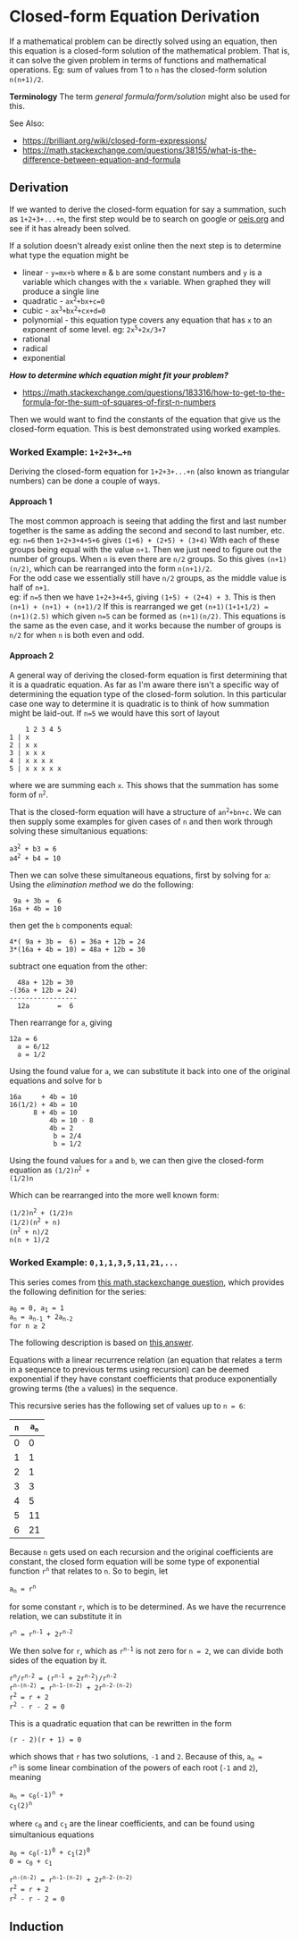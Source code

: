 # Closed-form Equation Derivation

If a mathematical problem can be directly solved using an equation, then this equation is a closed-form solution of the mathematical problem.
That is, it can solve the given problem in terms of functions and mathematical operations.
Eg: sum of values from 1 to `n` has the closed-form solution `n(n+1)/2`.

**Terminology**
The term _general formula/form/solution_ might also be used for this.

See Also:
- https://brilliant.org/wiki/closed-form-expressions/
- https://math.stackexchange.com/questions/38155/what-is-the-difference-between-equation-and-formula

## Derivation

If we wanted to derive the closed-form equation for say a summation, such as `1+2+3+...+n`,
the first step would be to search on google or [oeis.org](https://oeis.org) and see if it has already been solved.

If a solution doesn't already exist online then the next step is to determine what type the equation might be
- linear - `y=mx+b` where `m` & `b` are some constant numbers and `y` is a variable which changes with the `x` variable. When graphed they will produce a single line
- quadratic - <code>ax<sup>2</sup>+bx+c=0</code>
- cubic - <code>ax<sup>3</sup>+bx<sup>2</sup>+cx+d=0</code>
- polynomial - this equation type covers any equation that has `x` to an exponent of some level. eg: <code>2x<sup>5</sup>+2x/3+7</code>
- rational
- radical
- exponential

***How to determine which equation might fit your problem?***
- https://math.stackexchange.com/questions/183316/how-to-get-to-the-formula-for-the-sum-of-squares-of-first-n-numbers

Then we would want to find the constants of the equation that give us the closed-form equation. This is best demonstrated using worked examples.

### Worked Example: <code>1+2+3+&#x2026;+n</code>

Deriving the closed-form equation for `1+2+3+...+n` (also known as triangular numbers) can be done a couple of ways.

#### Approach 1

The most common approach is seeing that adding the first and last number together is the same as adding the second and second to last number, etc.
eg: `n=6` then `1+2+3+4+5+6` gives `(1+6) + (2+5) + (3+4)`
With each of these groups being equal with the value `n+1`. Then we just need to figure out the number of groups. When `n` is even there are `n/2` groups.
So this gives `(n+1)(n/2)`, which can be rearranged into the form `n(n+1)/2`.  
For the odd case we essentially still have `n/2` groups, as the middle value is half of `n+1`.  
eg: if `n=5` then we have `1+2+3+4+5`, giving `(1+5) + (2+4) + 3`.
This is then `(n+1) + (n+1) + (n+1)/2`
If this is rearranged we get `(n+1)(1+1+1/2) = (n+1)(2.5)` which given `n=5` can be formed as `(n+1)(n/2)`.
This equations is the same as the even case, and it works because the number of groups is `n/2` for when `n` is both even and odd. 

#### Approach 2

A general way of deriving the closed-form equation is first determining that it is a quadratic equation.
As far as I'm aware there isn't a specific way of determining the equation type of the closed-form solution.
In this particular case one way to determine it is quadratic is to think of how summation might be laid-out.
If `n=5` we would have this sort of layout

```
    1 2 3 4 5
1 | x
2 | x x
3 | x x x
4 | x x x x
5 | x x x x x
```
where we are summing each `x`. This shows that the summation has some form of <code>n<sup>2</sup></code>.

That is the closed-form equation will have a structure of <code>an<sup>2</sup>+bn+c</code>.
We can then supply some examples for given cases of `n` and then work through solving these simultanious equations:
<pre><code>a3<sup>2</sup> + b3 = 6
a4<sup>2</sup> + b4 = 10
</code></pre>

Then we can solve these simultaneous equations, first by solving for `a`:  
Using the _elimination method_ we do the following:
```
 9a + 3b =  6
16a + 4b = 10
```

then get the `b` components equal:
```
4*( 9a + 3b =  6) = 36a + 12b = 24
3*(16a + 4b = 10) = 48a + 12b = 30
```

subtract one equation from the other:
```
  48a + 12b = 30
-(36a + 12b = 24)
-----------------
  12a       =  6
```

Then rearrange for `a`, giving
```
12a = 6
  a = 6/12
  a = 1/2
```

Using the found value for `a`, we can substitute it back into one of the original equations and solve for `b`
```
16a     + 4b = 10
16(1/2) + 4b = 10
      8 + 4b = 10
          4b = 10 - 8
          4b = 2
           b = 2/4
           b = 1/2
```

Using the found values for `a` and `b`, we can then give the closed-form equation as
<code>(1/2)n<sup>2</sup> + (1/2)n</code>

Which can be rearranged into the more well known form:
<pre><code>(1/2)n<sup>2</sup> + (1/2)n
(1/2)(n<sup>2</sup> + n)
(n<sup>2</sup> + n)/2
n(n + 1)/2
</code></pre>


### Worked Example: `0,1,1,3,5,11,21,...`

This series comes from [this math.stackexchange question](https://math.stackexchange.com/questions/1068367/finding-a-closed-form-formula-for-a-sequence-that-is-defined-recursively), which provides the following definition for the series:

<pre><code>a<sub>0</sub> = 0, a<sub>1</sub> = 1
a<sub>n</sub> = a<sub>n-1</sub> + 2a<sub>n-2</sub>
for n &#x2265; 2
</code></pre>

The following description is based on [this answer](https://math.stackexchange.com/a/3525522).

Equations with a linear recurrence relation (an equation that relates a term in a sequence to previous terms using recursion) can be deemed exponential if they have constant coefficients that produce exponentially growing terms (the `a` values) in the sequence.

This recursive series has the following set of values up to `n = 6`:

| `n` | <code>a<sub>n</sub></code> |
| --- | ---                        |
| 0   | 0                          |
| 1   | 1                          |
| 2   | 1                          |
| 3   | 3                          |
| 4   | 5                          |
| 5   | 11                         |
| 6   | 21                         |

Because `n` gets used on each recursion and the original coefficients are constant, the closed form equation will be some type of exponential function <code>r<sup>n</sup></code> that relates to `n`. So to begin, let

<code>a<sub>n</sub> = r<sup>n</sup></code>

for some constant `r`, which is to be determined. As we have the recurrence relation, we can substitute it in

<code>r<sup>n</sup> = r<sup>n-1</sup> + 2r<sup>n-2</sup></code>

We then solve for `r`, which as <code>r<sup>n-1</sup></code> is not zero for `n = 2`, we can divide both sides of the equation by it.

<pre><code>r<sup>n</sup>/r<sup>n-2</sup> = (r<sup>n-1</sup> + 2r<sup>n-2</sup>)/r<sup>n-2</sup>
r<sup>n-(n-2)</sup> = r<sup>n-1-(n-2)</sup> + 2r<sup>n-2-(n-2)</sup>
r<sup>2</sup> = r + 2
r<sup>2</sup> - r - 2 = 0
</code></pre>

This is a quadratic equation that can be rewritten in the form

`(r - 2)(r + 1) = 0`

which shows that `r` has two solutions, `-1` and `2`. Because of this, <code>a<sub>n</sub> = r<sup>n</sup></code> is some linear combination of the powers of each root (`-1` and `2`), meaning

<code>a<sub>n</sub> = c<sub>0</sub>(-1)<sup>n</sup> + c<sub>1</sub>(2)<sup>n</sup></code>

where <code>c<sub>0</sub></code> and <code>c<sub>1</sub></code> are the linear coefficients, and can be found using simultanious equations

<pre><code>a<sub>0</sub> = c<sub>0</sub>(-1)<sup>0</sup> + c<sub>1</sub>(2)<sup>0</sup>
0 = c<sub>0</sub> + c<sub>1</sub>

r<sup>n-(n-2)</sup> = r<sup>n-1-(n-2)</sup> + 2r<sup>n-2-(n-2)</sup>
r<sup>2</sup> = r + 2
r<sup>2</sup> - r - 2 = 0
</code></pre>

## Induction

